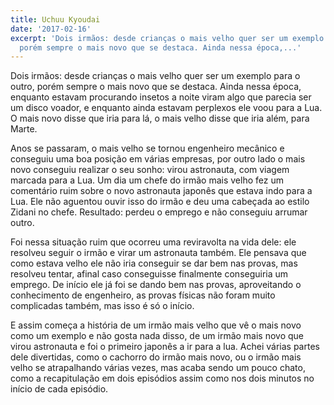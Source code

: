 ```yaml
---
title: Uchuu Kyoudai
date: '2017-02-16'
excerpt: 'Dois irmãos: desde crianças o mais velho quer ser um exemplo para o outro,
  porém sempre o mais novo que se destaca. Ainda nessa época,...'
---
```




Dois irmãos: desde crianças o mais velho quer ser um exemplo para o outro, porém sempre o mais novo que se destaca. Ainda nessa época, enquanto estavam procurando insetos a noite viram algo que parecia ser um disco voador, e enquanto ainda estavam perplexos ele voou para a Lua. O mais novo disse que iria para lá, o mais velho disse que iria além, para Marte.

Anos se passaram, o mais velho se tornou engenheiro mecânico e conseguiu uma boa posição em várias empresas, por outro lado o mais novo conseguiu realizar o seu sonho: virou astronauta, com viagem marcada para a Lua. Um dia um chefe do irmão mais velho fez um comentário ruim sobre o novo astronauta japonês que estava indo para a Lua. Ele não aguentou ouvir isso do irmão e deu uma cabeçada ao estilo Zidani no chefe. Resultado: perdeu o emprego e não conseguiu arrumar outro.

Foi nessa situação ruim que ocorreu uma reviravolta na vida dele: ele resolveu seguir o irmão e virar um astronauta também. Ele pensava que como estava velho ele não iria conseguir se dar bem nas provas, mas resolveu tentar, afinal caso conseguisse finalmente conseguiria um emprego. De início ele já foi se dando bem nas provas, aproveitando o conhecimento de engenheiro, as provas físicas não foram muito complicadas também, mas isso é só o início.

E assim começa a história de um irmão mais velho que vê o mais novo como um exemplo e não gosta nada disso, de um irmão mais novo que virou astronauta e foi o primeiro japonês a ir para a lua. Achei várias partes dele divertidas, como o cachorro do irmão mais novo, ou o irmão mais velho se atrapalhando várias vezes, mas acaba sendo um pouco chato, como a recapitulação em dois episódios assim como nos dois minutos no início de cada episódio.